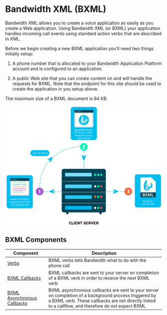 # Bandwidth XML (BXML)

Bandwidth XML allows you to create a voice application as easily as you create a Web application. Using Bandwidth XML (or BXML) your application handles incoming call events using standard action verbs that are described in XML.

Before we begin creating a new BXML application you’ll need two things initially setup:

1. A phone number that is allocated to your Bandwidth Application Platform account and is configured to an application. 

2. A public Web site that you can create content on and will handle the requests for BXML. Note that the endpoint for this site should be used to create the application in you setup above.

The maximum size of a BXML document is 64 KB.

![BXML Image](static/images/bxml-overview.png)

## BXML Components

| Component | Description |
|--|--|
| [Verbs](./bxmlVerbs/BxmlVerbsOverview.md) | BXML verbs tells Bandwidth what to do with the phone call |
| [BXML Callbacks](./bxmlCallbacks/BxmlCallbacksOverview.md) | BXML callbacks are sent to your server on completion of a BXML verb in order to receive the next BXML verb |
| [BXML Asynchronous Callbacks](./bxmlAsyncCallbacks/BxmlAsyncCallbacksOverview.md) | BXML asynchronous callbacks are sent to your server on completion of a background process triggered by a BXML verb. These callbacks are not directly linked to a callflow, and therefore do not expect BXML |
